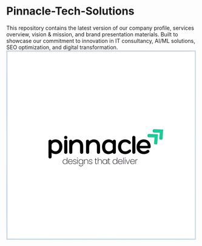 # Pinnacle-Tech-Solutions
This repository contains the latest version of our company profile, services overview, vision &amp; mission, and brand presentation materials. Built to showcase our commitment to innovation in IT consultancy, AI/ML solutions, SEO optimization, and digital transformation.
<img src="Pinnacle.png" alt="ADAS-PeVision Demo" width="500">
